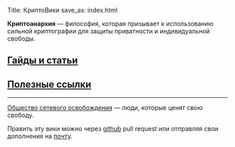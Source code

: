 Title: КриптоВики
save_as: index.html

**Криптоанархия** — философия, которая призывает к использованию сильной криптографии для защиты приватности и индивидуальной свободы.

## [Гайды и статьи](guides.html)

## [Полезные ссылки](links.html)

<hr>

[Общество сетевого освобождения](libre-net-society.html) — люди, которые ценят свою свободу.

Править эту вики можно через [github](https://github.com/libre-net-society/cryptowiki_content/) pull request или отправляя свои дополнения на [почту](mailto:l-n-s@sigaint.org).

